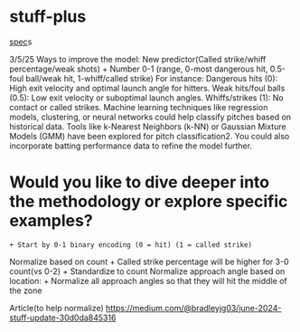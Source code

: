 # stuff-plus

[spec](https://docs.google.com/document/d/10daUDMT-W5eDnOqNCvLXCmvKB3Uf7R_lpSzxs3G73MQ/edit?tab=t.0)s

3/5/25
Ways to improve the model:
  New predictor(Called strike/whiff percentage/weak shots)
    + Number 0-1 (range, 0-most dangerous hit, 0.5-foul ball/weak hit, 1-whiff/called strike)
      For instance:
        Dangerous hits (0): High exit velocity and optimal launch angle for hitters.
        Weak hits/foul balls (0.5): Low exit velocity or suboptimal launch angles.
        Whiffs/strikes (1): No contact or called strikes.
        Machine learning techniques like regression models, clustering, or neural networks could help classify pitches based on historical data. Tools like k-Nearest Neighbors (k-NN) or Gaussian Mixture Models (GMM) have been explored for pitch classification2. You could also incorporate batting performance data to refine the model further.
# Would you like to dive deeper into the methodology or explore specific examples?
    + Start by 0-1 binary encoding (0 = hit) (1 = called strike)
  Normalize based on count 
    + Called strike percentage will be higher for 3-0 count(vs 0-2)
    + Standardize to count 
  Normalize approach angle based on location:
    + Normalize all approach angles so that they will hit the middle of the zone 
    
  Article(to help normalize) https://medium.com/@bradleyjg03/june-2024-stuff-update-30d0da845316